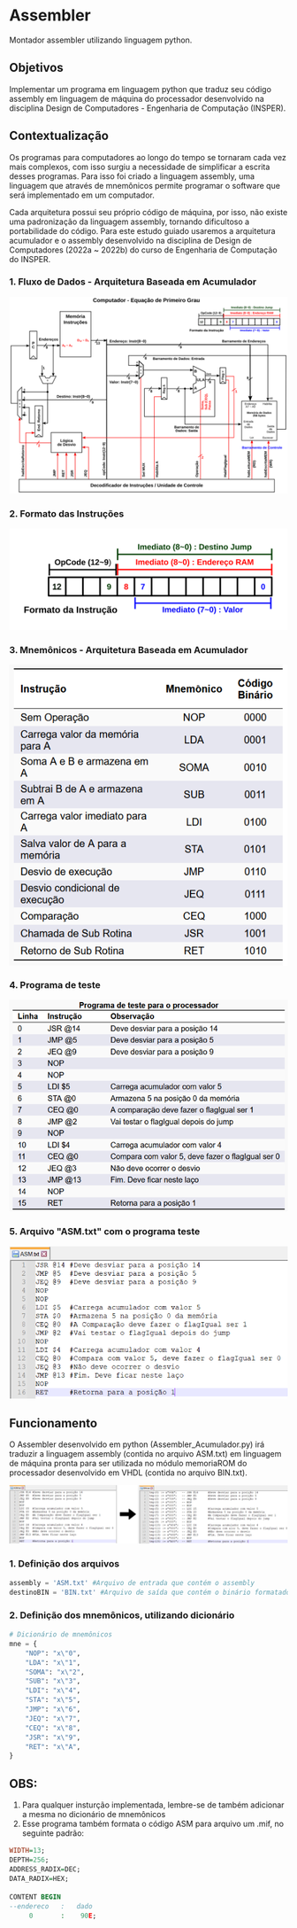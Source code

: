 # Assembler

Montador assembler utilizando linguagem python.

## Objetivos

Implementar um programa em linguagem python que traduz seu código assembly em linguagem de máquina do processador desenvolvido na disciplina Design de Computadores - Engenharia de Computação (INSPER).

## Contextualização

Os programas para computadores ao longo do tempo se tornaram cada vez mais complexos, com isso surgiu a necessidade de simplificar a escrita desses programas. Para isso foi criado a linguagem assembly, uma linguagem que através de mnemônicos permite programar o software que será implementado em um computador.

Cada arquitetura possui seu próprio código de máquina, por isso, não existe uma padronização da linguagem assembly, tornando dificultoso a portabilidade do código. Para este estudo guiado usaremos a arquitetura acumulador e o assembly desenvolvido na disciplina de Design de Computadores (2022a ~ 2022b) do curso de Engenharia de Computação do INSPER.



### 1. Fluxo de Dados - Arquitetura Baseada em Acumulador



![FluxodeDados2025b](imgs/FluxodeDados2025b.svg)



### 2. Formato das Instruções

![formatoINSTRUCAO](imgs/formatoINSTRUCAO.svg)



### 3. Mnemônicos - Arquitetura Baseada em Acumulador

![Mnemonicos](imgs/Mnemonicos.png)



### 4. Programa de teste



![image-20220322110337458](imgs/ProgramaTeste.png)



### 5. Arquivo "ASM.txt" com o programa teste

![ASM_txt](imgs/ASM_txt.png)



## Funcionamento

O Assembler desenvolvido em python (Assembler_Acumulador.py) irá traduzir a linguagem assembly (contida no arquivo ASM.txt) em linguagem de máquina pronta para ser utilizada no módulo memoriaROM do processador desenvolvido em VHDL (contida no arquivo BIN.txt).



![ASMtoBIN](imgs/ASMtoBIN.svg)



### 1. Definição dos arquivos

```python
assembly = 'ASM.txt' #Arquivo de entrada que contém o assembly
destinoBIN = 'BIN.txt' #Arquivo de saída que contém o binário formatado para VHDL
```



### 2. Definição dos mnemônicos, utilizando dicionário

```python
# Dicionário de mnemônicos
mne = {
    "NOP": "x\"0",
    "LDA": "x\"1",
    "SOMA": "x\"2",
    "SUB": "x\"3",
    "LDI": "x\"4",
    "STA": "x\"5",
    "JMP": "x\"6",
    "JEQ": "x\"7",
    "CEQ": "x\"8",
    "JSR": "x\"9",
    "RET": "x\"A",
}
```

## OBS:

1) Para qualquer insturção implementada, lembre-se de também adicionar a mesma no dicionário de mnemônicos
2) Esse programa também formata o código ASM para arquivo um .mif, no seguinte padrão:

```vhdl
WIDTH=13;
DEPTH=256;
ADDRESS_RADIX=DEC;
DATA_RADIX=HEX;

CONTENT BEGIN
--endereco   :   dado
     0       :    90E;
```

